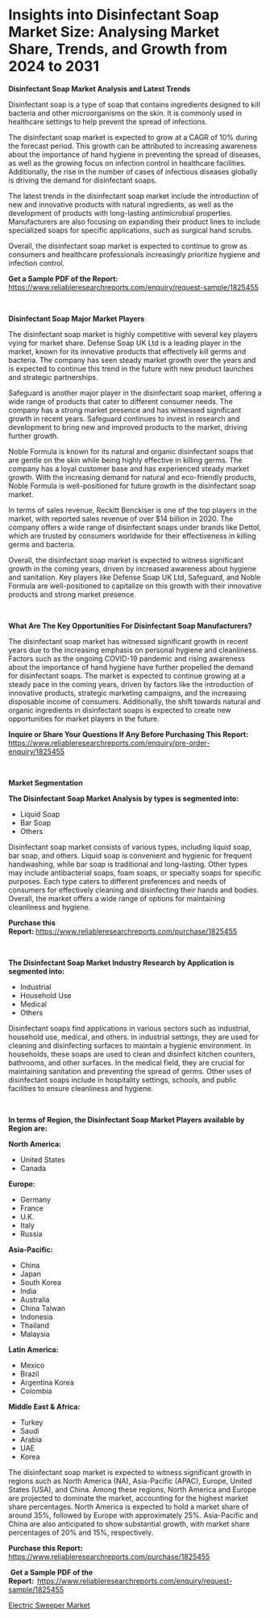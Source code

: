 <p><h1>Insights into Disinfectant Soap Market Size: Analysing Market Share, Trends, and Growth from 2024 to 2031</h1></p><p><strong>Disinfectant Soap Market Analysis and Latest Trends</strong></p>
<p><p>Disinfectant soap is a type of soap that contains ingredients designed to kill bacteria and other microorganisms on the skin. It is commonly used in healthcare settings to help prevent the spread of infections.</p><p>The disinfectant soap market is expected to grow at a CAGR of 10% during the forecast period. This growth can be attributed to increasing awareness about the importance of hand hygiene in preventing the spread of diseases, as well as the growing focus on infection control in healthcare facilities. Additionally, the rise in the number of cases of infectious diseases globally is driving the demand for disinfectant soaps.</p><p>The latest trends in the disinfectant soap market include the introduction of new and innovative products with natural ingredients, as well as the development of products with long-lasting antimicrobial properties. Manufacturers are also focusing on expanding their product lines to include specialized soaps for specific applications, such as surgical hand scrubs.</p><p>Overall, the disinfectant soap market is expected to continue to grow as consumers and healthcare professionals increasingly prioritize hygiene and infection control.</p></p>
<p><strong>Get a Sample PDF of the Report:&nbsp;</strong> <a href="https://www.reliableresearchreports.com/enquiry/request-sample/1825455">https://www.reliableresearchreports.com/enquiry/request-sample/1825455</a></p>
<p>&nbsp;</p>
<p><strong>Disinfectant Soap Major Market Players</strong></p>
<p><p>The disinfectant soap market is highly competitive with several key players vying for market share. Defense Soap UK Ltd is a leading player in the market, known for its innovative products that effectively kill germs and bacteria. The company has seen steady market growth over the years and is expected to continue this trend in the future with new product launches and strategic partnerships.</p><p>Safeguard is another major player in the disinfectant soap market, offering a wide range of products that cater to different consumer needs. The company has a strong market presence and has witnessed significant growth in recent years. Safeguard continues to invest in research and development to bring new and improved products to the market, driving further growth.</p><p>Noble Formula is known for its natural and organic disinfectant soaps that are gentle on the skin while being highly effective in killing germs. The company has a loyal customer base and has experienced steady market growth. With the increasing demand for natural and eco-friendly products, Noble Formula is well-positioned for future growth in the disinfectant soap market.</p><p>In terms of sales revenue, Reckitt Benckiser is one of the top players in the market, with reported sales revenue of over $14 billion in 2020. The company offers a wide range of disinfectant soaps under brands like Dettol, which are trusted by consumers worldwide for their effectiveness in killing germs and bacteria.</p><p>Overall, the disinfectant soap market is expected to witness significant growth in the coming years, driven by increased awareness about hygiene and sanitation. Key players like Defense Soap UK Ltd, Safeguard, and Noble Formula are well-positioned to capitalize on this growth with their innovative products and strong market presence.</p></p>
<p>&nbsp;</p>
<p><strong>What Are The Key Opportunities For Disinfectant Soap Manufacturers?</strong></p>
<p><p>The disinfectant soap market has witnessed significant growth in recent years due to the increasing emphasis on personal hygiene and cleanliness. Factors such as the ongoing COVID-19 pandemic and rising awareness about the importance of hand hygiene have further propelled the demand for disinfectant soaps. The market is expected to continue growing at a steady pace in the coming years, driven by factors like the introduction of innovative products, strategic marketing campaigns, and the increasing disposable income of consumers. Additionally, the shift towards natural and organic ingredients in disinfectant soaps is expected to create new opportunities for market players in the future.</p></p>
<p><strong>Inquire or Share Your Questions If Any Before Purchasing This Report:</strong> <a href="https://www.reliableresearchreports.com/enquiry/pre-order-enquiry/1825455">https://www.reliableresearchreports.com/enquiry/pre-order-enquiry/1825455</a></p>
<p>&nbsp;</p>
<p><strong>Market Segmentation</strong></p>
<p><strong>The Disinfectant Soap Market Analysis by types is segmented into:</strong></p>
<p><ul><li>Liquid Soap</li><li>Bar Soap</li><li>Others</li></ul></p>
<p><p>Disinfectant soap market consists of various types, including liquid soap, bar soap, and others. Liquid soap is convenient and hygienic for frequent handwashing, while bar soap is traditional and long-lasting. Other types may include antibacterial soaps, foam soaps, or specialty soaps for specific purposes. Each type caters to different preferences and needs of consumers for effectively cleaning and disinfecting their hands and bodies. Overall, the market offers a wide range of options for maintaining cleanliness and hygiene.</p></p>
<p><strong>Purchase this Report:&nbsp;</strong><a href="https://www.reliableresearchreports.com/purchase/1825455">https://www.reliableresearchreports.com/purchase/1825455</a></p>
<p>&nbsp;</p>
<p><strong>The Disinfectant Soap Market Industry Research by Application is segmented into:</strong></p>
<p><ul><li>Industrial</li><li>Household Use</li><li>Medical</li><li>Others</li></ul></p>
<p><p>Disinfectant soaps find applications in various sectors such as industrial, household use, medical, and others. In industrial settings, they are used for cleaning and disinfecting surfaces to maintain a hygienic environment. In households, these soaps are used to clean and disinfect kitchen counters, bathrooms, and other surfaces. In the medical field, they are crucial for maintaining sanitation and preventing the spread of germs. Other uses of disinfectant soaps include in hospitality settings, schools, and public facilities to ensure cleanliness and hygiene.</p></p>
<p>&nbsp;</p>
<p><strong>In terms of Region, the Disinfectant Soap Market Players available by Region are:</strong></p>
<p>
    <p> <strong> North America: </strong>
        <ul>
            <li>United States</li>
            <li>Canada</li>
        </ul>
        </p> 
    <p> <strong> Europe: </strong>
        <ul>
            <li>Germany</li>
            <li>France</li>
            <li>U.K.</li>
            <li>Italy</li>
            <li>Russia</li>
        </ul>
        </p> 
    <p> <strong> Asia-Pacific: </strong>
        <ul>
            <li>China</li>
            <li>Japan</li>
            <li>South Korea</li>
            <li>India</li>
            <li>Australia</li>
            <li>China Taiwan</li>
            <li>Indonesia</li>
            <li>Thailand</li>
            <li>Malaysia</li>
        </ul>
        </p> 
    <p> <strong> Latin America: </strong>
        <ul>
            <li>Mexico</li>
            <li>Brazil</li>
            <li>Argentina Korea</li>
            <li>Colombia</li>
        </ul>
        </p> 
    <p> <strong> Middle East & Africa: </strong>
        <ul>
            <li>Turkey</li>
            <li>Saudi</li>
            <li>Arabia</li>
            <li>UAE</li>
            <li>Korea</li>
        </ul>
    </p>
    </p>
<p><p>The disinfectant soap market is expected to witness significant growth in regions such as North America (NA), Asia-Pacific (APAC), Europe, United States (USA), and China. Among these regions, North America and Europe are projected to dominate the market, accounting for the highest market share percentages. North America is expected to hold a market share of around 35%, followed by Europe with approximately 25%. Asia-Pacific and China are also anticipated to show substantial growth, with market share percentages of 20% and 15%, respectively.</p></p>
<p><strong>Purchase this Report: </strong><a href="https://www.reliableresearchreports.com/purchase/1825455">https://www.reliableresearchreports.com/purchase/1825455</a></p>
<p>&nbsp;<strong>Get a Sample PDF of the Report:&nbsp;&nbsp;</strong><a href="https://www.reliableresearchreports.com/enquiry/request-sample/1825455">https://www.reliableresearchreports.com/enquiry/request-sample/1825455</a></p>
<p><strong></strong></p>
<p><p><a href="https://simplistic-meeting-7ee.notion.site/Electric-Sweeper-Market-Furnish-Information-about-Market-Size-Market-Share-Market-Dynamics-and-Pr-ab16385fc4cf45b58aa8b6f9d5c58cd3">Electric Sweeper Market</a></p></p>
